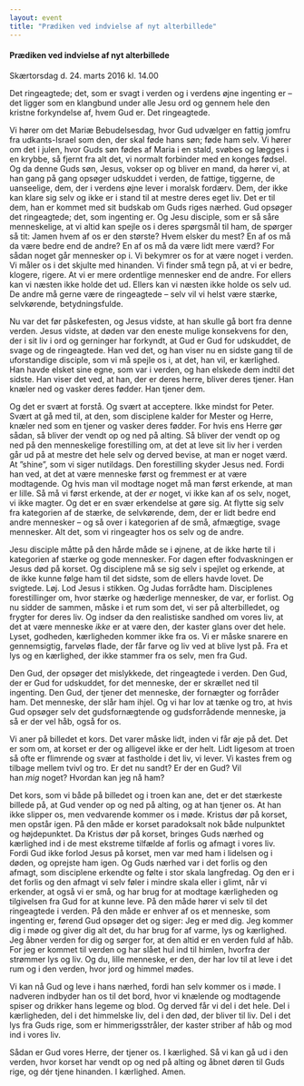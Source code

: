 ```yaml
---
layout: event
title: "Prædiken ved indvielse af nyt alterbillede"
---
```


#### Prædiken ved indvielse af nyt alterbillede

Skærtorsdag d. 24. marts 2016 kl. 14.00

Det ringeagtede; det, som er svagt i verden og i verdens øjne ingenting er – det ligger som en klangbund under alle Jesu ord og gennem hele den kristne forkyndelse af, hvem Gud er. Det ringeagtede.

Vi hører om det Mariæ Bebudelsesdag, hvor Gud udvælger en fattig jomfru fra udkants-Israel som den, der skal føde hans søn; føde ham selv. Vi hører om det i julen, hvor Guds søn fødes af Maria i en stald, svøbes og lægges i en krybbe, så fjernt fra alt det, vi normalt forbinder med en konges fødsel. Og da denne Guds søn, Jesus, vokser op og bliver en mand, da hører vi, at han gang på gang opsøger udskuddet i verden, de fattige, tiggerne, de uanseelige, dem, der i verdens øjne lever i moralsk fordærv. Dem, der ikke kan klare sig selv og ikke er i stand til at mestre deres eget liv. Det er til dem, han er kommet med sit budskab om Guds riges nærhed. Gud opsøger det ringeagtede; det, som ingenting er. Og Jesu disciple, som er så såre menneskelige, at vi altid kan spejle os i deres spørgsmål til ham, de spørger så tit: Jamen hvem af os er den største? Hvem elsker du mest? En af os må da være bedre end de andre? En af os må da være lidt mere værd? For sådan noget går mennesker op i. Vi bekymrer os for at være noget i verden. Vi måler os i det skjulte med hinanden. Vi finder små tegn på, at vi er bedre, klogere, rigere. At vi er mere ordentlige mennesker end de andre. For ellers kan vi næsten ikke holde det ud. Ellers kan vi næsten ikke holde os selv ud. De andre må gerne være de ringeagtede – selv vil vi helst være stærke, selvkørende, betydningsfulde.

Nu var det før påskefesten, og Jesus vidste, at han skulle gå bort fra denne verden. Jesus vidste, at døden var den eneste mulige konsekvens for den, der i sit liv i ord og gerninger har forkyndt, at Gud er Gud for udskuddet, de svage og de ringeagtede. Han ved det, og han viser nu en sidste gang til de uforstandige disciple, som vi må spejle os i, at det, han vil, er kærlighed. Han havde elsket sine egne, som var i verden, og han elskede dem indtil det sidste. Han viser det ved, at han, der er deres herre, bliver deres tjener. Han knæler ned og vasker deres fødder. Han tjener dem.

Og det er svært at forstå. Og svært at acceptere. Ikke mindst for Peter. Svært at gå med til, at den, som disciplene kalder for Mester og Herre, knæler ned som en tjener og vasker deres fødder. For hvis ens Herre gør sådan, så bliver der vendt op og ned på alting. Så bliver der vendt op og ned på den menneskelige forestilling om, at det at leve sit liv her i verden går ud på at mestre det hele selv og derved bevise, at man er noget værd. At ”shine”, som vi siger nutildags. Den forestilling skyder Jesus ned. Fordi han ved, at det at være menneske først og fremmest er at være modtagende. Og hvis man vil modtage noget må man først erkende, at man er lille. Så må vi først erkende, at der *er* noget, vi ikke kan af os selv, noget, vi ikke magter. Og det er en svær erkendelse at gøre sig. At flytte sig selv fra kategorien af de stærke, de selvkørende, dem, der er lidt bedre end andre mennesker – og så over i kategorien af de små, afmægtige, svage mennesker. Alt det, som vi ringeagter hos os selv og de andre.

Jesu disciple måtte på den hårde måde se i øjnene, at de ikke hørte til i kategorien af stærke og gode mennesker. For dagen efter fodvaskningen er Jesus død på korset. Og disciplene må se sig selv i spejlet og erkende, at de ikke kunne følge ham til det sidste, som de ellers havde lovet. De svigtede. Løj. Lod Jesus i stikken. Og Judas forrådte ham. Disciplenes forestillinger om, hvor stærke og hæderlige mennesker, de var, er forlist. Og nu sidder de sammen, måske i et rum som det, vi ser på alterbilledet, og frygter for deres liv. Og indser da den realistiske sandhed om vores liv, at det at være menneske *ikke* er at være den, der kaster glans over det hele. Lyset, godheden, kærligheden kommer ikke fra os. Vi er måske snarere en gennemsigtig, farveløs flade, der får farve og liv ved at blive lyst på. Fra et lys og en kærlighed, der ikke stammer fra os selv, men fra Gud.

Den Gud, der opsøger det mislykkede, det ringeagtede i verden. Den Gud, der er Gud for udskuddet, for det menneske, der er skrællet ned til ingenting. Den Gud, der tjener det menneske, der fornægter og forråder ham. Det menneske, der slår ham ihjel. Og vi har lov at tænke og tro, at hvis Gud opsøger selv det gudsfornægtende og gudsforrådende menneske, ja så er der vel håb, også for os.

Vi aner på billedet et kors. Det varer måske lidt, inden vi får øje på det. Det er som om, at korset er der og alligevel ikke er der helt. Lidt ligesom at troen så ofte er flimrende og svær at fastholde i det liv, vi lever. Vi kastes frem og tilbage mellem tvivl og tro. Er det nu sandt? Er der en Gud? Vil han *mig* noget? Hvordan kan jeg nå ham?

Det kors, som vi både på billedet og i troen kan ane, det er det stærkeste billede på, at Gud vender op og ned på alting, og at han tjener os. At han ikke slipper os, men vedvarende kommer os i møde. Kristus dør på korset, men opstår igen. På den måde er korset paradoksalt nok både nulpunktet og højdepunktet. Da Kristus dør på korset, bringes Guds nærhed og kærlighed ind i de mest ekstreme tilfælde af forlis og afmagt i vores liv. Fordi Gud ikke forlod Jesus på korset, men var med ham i lidelsen og i døden, og oprejste ham igen. Og Guds nærhed var i det forlis og den afmagt, som disciplene erkendte og følte i stor skala langfredag. Og den er i det forlis og den afmagt vi selv føler i mindre skala eller i glimt, når vi erkender, at også vi er små, og har brug for at modtage kærligheden og tilgivelsen fra Gud for at kunne leve. På den måde hører vi selv til det ringeagtede i verden. På den måde er enhver af os et menneske, som ingenting er, førend Gud opsøger det og siger: Jeg er med dig. Jeg kommer dig i møde og giver dig alt det, du har brug for af varme, lys og kærlighed. Jeg åbner verden for dig og sørger for, at den altid er en verden fuld af håb. For jeg er kommet til verden og har slået hul ind til himlen, hvorfra der strømmer lys og liv. Og du, lille menneske, er den, der har lov til at leve i det rum og i den verden, hvor jord og himmel mødes.

Vi kan nå Gud og leve i hans nærhed, fordi han selv kommer os i møde. I nadveren indbyder han os til det bord, hvor vi knælende og modtagende spiser og drikker hans legeme og blod. Og derved får vi del i det hele. Del i kærligheden, del i det himmelske liv, del i den død, der bliver til liv. Del i det lys fra Guds rige, som er himmerigsstråler, der kaster striber af håb og mod ind i vores liv.

Sådan er Gud vores Herre, der tjener os. I kærlighed. Så vi kan gå ud i den verden, hvor korset har vendt op og ned på alting og åbnet døren til Guds rige, og dér tjene hinanden. I kærlighed. Amen.

